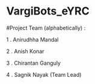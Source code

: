 # VargiBots_eYRC

#Project Team (alphabetically) :

1 . Anirudhha Mandal

2 . Anish Konar

3 . Chirantan Ganguly

4 . Sagnik Nayak (Team Lead)
